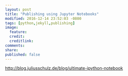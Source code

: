 ```yaml
---
layout: post
title: "Publishing using Jupyter Notebooks"
modified: 2016-12-14 23:52:03 -0800
tags: [python,jekyll,publishing]
image:
  feature:
  credit:
  creditlink:
comments:
share:
published: false
---
```


http://blog.juliusschulz.de/blog/ultimate-ipython-notebook

